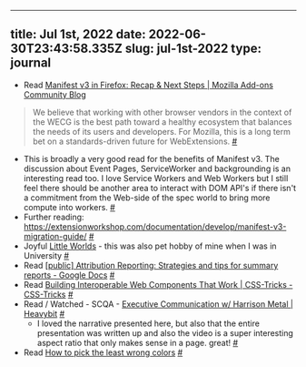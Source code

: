 
---
title: Jul 1st, 2022 
date: 2022-06-30T23:43:58.335Z
slug: jul-1st-2022
type: journal
---
* Read [Manifest v3 in Firefox: Recap & Next Steps | Mozilla Add-ons Community Blog](https://blog.mozilla.org/addons/2022/05/18/manifest-v3-in-firefox-recap-next-steps/)
> We believe that working with other browser vendors in the context of the WECG is the best path toward a healthy ecosystem that balances the needs of its users and developers. For Mozilla, this is a long term bet on a standards-driven future for WebExtensions. [#](#62bee4d7-8c50-47ed-a206-2ad0e1ea7fa6)<a name="62bee4d7-8c50-47ed-a206-2ad0e1ea7fa6"></a>
  * This is broadly a very good read for the benefits of Manifest v3. The discussion about Event Pages, ServiceWorker and backgrounding is an interesting read too. I love Service Workers and Web Workers but I still feel there should be another area to interact with DOM API's if there isn't a commitment from the Web-side of the spec world to bring more compute into workers. [#](#62bee4d7-7d9e-4e29-9acb-bb9103a0cc91)<a name="62bee4d7-7d9e-4e29-9acb-bb9103a0cc91"></a>
  * Further reading: https://extensionworkshop.com/documentation/develop/manifest-v3-migration-guide/ [#](#62bee4d7-adde-44e1-9bd4-8b0c056b41a3)<a name="62bee4d7-adde-44e1-9bd4-8b0c056b41a3"></a>
* Joyful [Little Worlds](https://jason.today/little-worlds) - this was also pet hobby of mine when I was in University [#](#62bee4d7-4b9f-49ec-8d25-ddb4419f8fd8)<a name="62bee4d7-4b9f-49ec-8d25-ddb4419f8fd8"></a>
* Read [[public] Attribution Reporting: Strategies and tips for summary reports - Google Docs](https://docs.google.com/document/d/1bU0a_njpDcRd9vDR0AJjwJjrf3Or8vAzyfuK8JZDEfo/edit) [#](#62bee4d7-2150-4d54-9a11-e8b0abf5f007)<a name="62bee4d7-2150-4d54-9a11-e8b0abf5f007"></a>
* Read [Building Interoperable Web Components That Work | CSS-Tricks - CSS-Tricks](https://css-tricks.com/building-interoperable-web-components-react/) [#](#62bee4d7-89b2-47ee-9f77-f5e4e51223cd)<a name="62bee4d7-89b2-47ee-9f77-f5e4e51223cd"></a>
* Read / Watched - SCQA - [Executive Communication w/ Harrison Metal | Heavybit](https://www.heavybit.com/library/video/executive-communication/) [#](#62bee4d7-d0f8-4d07-83df-a6d26fb21b0a)<a name="62bee4d7-d0f8-4d07-83df-a6d26fb21b0a"></a>
  * I loved the narrative presented here, but also that the entire presentation was written up and also the video is a super interesting aspect ratio that only makes sense in a page. great! [#](#62bf3f1d-9a26-4591-be98-78998dd0340a)<a name="62bf3f1d-9a26-4591-be98-78998dd0340a"></a>
* Read [How to pick the least wrong colors](https://matthewstrom.com/writing/how-to-pick-the-least-wrong-colors/) [#](#62bee4d7-4c8d-4359-9788-e6f529c3b82a)<a name="62bee4d7-4c8d-4359-9788-e6f529c3b82a"></a>

